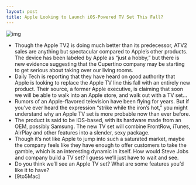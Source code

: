 ```yaml
---
layout: post
title: Apple Looking to Launch iOS-Powered TV Set This Fall?
---
```

![img](http://media.idownloadblog.com/wp-content/uploads/2011/06/Screen-shot-2011-06-21-at-5.26.08-PM-492x400.png)
* Though the Apple TV2 is doing much better than its predecessor, ATV2 sales are anything but spectacular compared to Apple’s other products. The device has been labeled by Apple as “just a hobby,” but there is new evidence suggesting that the Cupertino company may be starting to get serious about taking over our living rooms.
* Daily Tech is reporting that they have heard on good authority that Apple is looking to replace the Apple TV line this fall with an entirely new product. Their source, a former Apple executive, is claiming that soon we will be able to walk into an Apple store, and walk out with a TV set…
* Rumors of an Apple-flavored television have been flying for years. But if you’ve ever heard the expression “strike while the iron’s hot,” you might understand why an Apple TV set is more probable now than ever before.
* The product is said to be iOS-based, with its hardware made from an OEM, possibly Samsung. The new TV set will combine FrontRow, iTunes, AirPlay and other features into a slender, sexy package.
* Though it’s not like Apple to jump into such a saturated market, maybe the company feels like they have enough to offer customers to take the gamble, which is an interesting dynamic in itself. How would Steve Jobs and company build a TV set? I guess we’ll just have to wait and see.
* Do you think we’ll see an Apple TV set? What are some features you’d like it to have?
* [9to5Mac]

